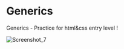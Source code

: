 # Generics
Generics - Practice for html&amp;css entry level !

![Screenshot_7](https://user-images.githubusercontent.com/87645525/230803342-e04ced53-f553-4dc5-bb7f-b2aa8e5f103c.jpg)
